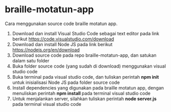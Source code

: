 # braille-motatun-app

Cara menggunakan source code braille motatun app.
1. Download dan install Visual Studio Code sebagai text editor pada link berikut https://code.visualstudio.com/download
2. Download dan install Node JS pada link berikut https://nodejs.org/en/download
3. Download source code pada repo braille-motatun-app, dan satukan dalam satu folder
4. Buka folder source code (yang sudah di download) menggunakan visual studio code
5. Buka terminal pada visual studio code, dan tuliskan perintah **npm init** untuk inisialisasi Node JS pada folder source code
6. Install dependencies yang digunakan pada braille motatun app, dengan menuliskan perintah **npm install <nama package>** pada terminal visual studio code
7. Untuk menjalankan server, silahkan tuliskan perintah **node server.js** pada terminal visual studio code
